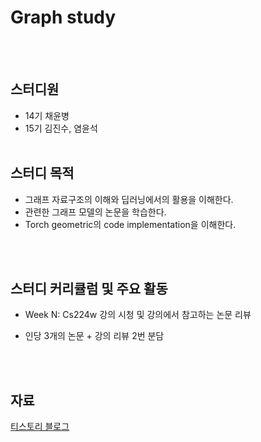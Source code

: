 # Graph study

<br/><br/>

## 스터디원
- 14기 채윤병
- 15기 김진수, 염윤석
<br/><br/>

## 스터디 목적

- 그래프 자료구조의 이해와 딥러닝에서의 활용을 이해한다.
- 관련한 그래프 모델의 논문을 학습한다.
- Torch geometric의 code implementation을 이해한다.

<br/><br/>

## 스터디 커리큘럼 및 주요 활동

- Week N: Cs224w 강의 시청 및 강의에서 참고하는 논문 리뷰

- 인당 3개의 논문 + 강의 리뷰 2번 분담

<br/><br/>

## 자료

[티스토리 블로그](https://kubig-2022-2.tistory.com/category/%EC%8B%AC%ED%99%94%20%EC%8A%A4%ED%84%B0%EB%94%94/Graph%20Study)
<br/><br/>
<br/><br/>
<br/><br/>

